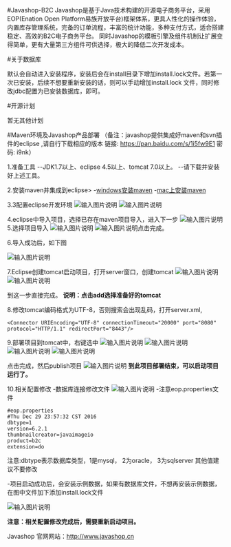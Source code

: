 #Javashop-B2C
Javashop是基于Java技术构建的开源电子商务平台，采用EOP(Enation Open Platform易族开放平台)框架体系，更具人性化的操作体验，内置库存管理系统，完备的订单流程，丰富的统计功能，多种支付方式，适合搭建稳定、高效的B2C电子商务平台。 同时Javashop的模板引擎及组件机制让扩展变得简单，更有大量第三方组件可供选择，极大的降低二次开发成本。

#关于数据库

默认会自动进入安装程序，安装后会在install目录下增加install.lock文件。若第一次已安装，后续不想要重新安装的话，则可以手动增加install.lock 文件，同时修改jdbc配置为已安装数据库，即可。

#开源计划

暂无其他计划

#Maven环境及Javashop产品部署
（备注：javashop提供集成好maven和svn插件的eclipse ,请自行下载相应的版本  链接: https://pan.baidu.com/s/1i5fw9E1 密码: i9nk）

1.准备工具
--JDK1.7以上、eclipse 4.5以上、tomcat 7.0以上。
--请下载并安装好上述工具。

2.安装maven并集成到eclipse> 
-[windows安装maven](http://blog.csdn.net/wang379275614/article/details/43926959)
-[mac上安装maven](https://javashop.kf5.com/hc/kb/article/188302/?from=draft)

3.3配置eclipse开发环境
    ![输入图片说明](https://git.oschina.net/uploads/images/2017/0802/175545_7008597f_1173911.png "图片1.png")
    ![输入图片说明](https://git.oschina.net/uploads/images/2017/0802/175616_b2c5f104_1173911.png "图片2.png")

4.eclipse中导入项目，选择已存在maven项目导入，进入下一步
![输入图片说明](https://git.oschina.net/uploads/images/2017/0802/175742_b76b4d3c_1173911.png "图片3.png")
5.选择项目导入
![输入图片说明](https://git.oschina.net/uploads/images/2017/0802/180520_aade18e8_1173911.png "图片4.png")
![输入图片说明](https://git.oschina.net/uploads/images/2017/0802/180558_1254845a_1173911.png "图片5.png")点击完成。

6.导入成功后，如下图

![输入图片说明](https://git.oschina.net/uploads/images/2017/0802/180710_6b4e1542_1173911.png "图片6.png")

7.Eclipse创建tomcat启动项目，打开server窗口，创建tomcat
![输入图片说明](https://git.oschina.net/uploads/images/2017/0802/180823_9168cece_1173911.png "图片7.png")
![输入图片说明](https://git.oschina.net/uploads/images/2017/0802/180914_58bc2dba_1173911.png "图片8.png")

到这一步直接完成。
 **说明：点击add选择准备好的tomcat** 

8.修改tomcat编码格式为UTF-8，否则搜索会出现乱码，打开server.xml,
```
<Connector URIEncoding="UTF-8" connectionTimeout="20000" port="8080" protocol="HTTP/1.1" redirectPort="8443"/>

```

9.部署项目到tomcat中，右键选中
![输入图片说明](https://git.oschina.net/uploads/images/2017/0802/181132_616d0bea_1173911.png "图片9.png")
![输入图片说明](https://git.oschina.net/uploads/images/2017/0802/181156_6beba6bb_1173911.png "图片10.png")
![输入图片说明](https://git.oschina.net/uploads/images/2017/0802/181223_9ca8f384_1173911.png "图片11.png")
![输入图片说明](https://git.oschina.net/uploads/images/2017/0802/181247_de701f34_1173911.png "图片12.png")

点击完成，然后publish项目
![输入图片说明](https://git.oschina.net/uploads/images/2017/0802/181324_e182cd58_1173911.png "图片13.png")
 **到此项目部署结束，可以启动项目运行了。** 

10.相关配置修改 
-数据库连接修改文件
![输入图片说明](https://git.oschina.net/uploads/images/2017/0802/181516_e63e8555_1173911.png "图片14.png")
-注意eop.properties文件
```
#eop.properties
#Thu Dec 29 23:57:32 CST 2016
dbtype=1  
version=6.2.1
thumbnailcreator=javaimageio
product=b2c
extension=do

```
注意:dbtype表示数据库类型，1是mysql， 2为oracle， 3为sqlserver
其他值建议不要修改

-项目启动成功后，会安装示例数据，如果有数据库文件，不想再安装示例数据，在图中文件加下添加install.lock文件

![输入图片说明](https://git.oschina.net/uploads/images/2017/0802/181706_41d83bf2_1173911.png "图片15.png")

 **注意：相关配置修改完成后，需要重新启动项目。** 



Javashop 官网网站：http://www.javashop.cn




















